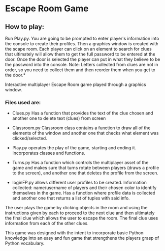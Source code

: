# Escape Room Game

## How to play: ## 
Run Play.py. You are going to be prompted to enter player's information into the console to create their profiles. Then a graphics window is created with the scape room. Each player can click on an element to search for clues that ultimately will allow them to get the full password to be entered at the door. Once the door is selected the player can put in what they believe to be the password into the console.
Note: Letters collected from clues are not in order, so you need to collect them and then reorder them when you get to the door.*

Interactive multiplayer Escape Room game played through a graphics window.

### Files used are:

- Clues.py Has a function that provides the text of the clue chosen and another one to delete text (clues) from screen

- Classroom.py Classroom class contains a function to draw all of the elements of the window and another one that checks what element was clicked/selected.

- Play.py operates the play of the game, starting and ending it. Incorporates classes and functions.

- Turns.py Has a function which controls the multiplayer asset of the game and makes sure that turns rotate between players (draws a profile to the screen), and another one that deletes the profile from the screen.

- loginFP.py allows different user profiles to be created. Information collected: name/username of players and their chosen color to identify themselves in the game. Has a function where profile data is collected and another one that returns a list of tuples with said info.

The user plays the game by clicking objects in the room and using the instructions given by each to proceed to the next clue and then ultimately the final clue which allows the user to escape the room. The final clue uses information from each of the other clues. 

This game was designed with the intent to incorporate basic Python knowledge into an easy and fun game that strengthens the players grasp of Python vocabulary. 
